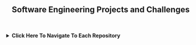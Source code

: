 <div align="center">
  <h2><b>Software Engineering Projects and Challenges<b></h2>
</div>

&nbsp;

<details>
  <summary><b>Click Here To Navigate To Each Repository<b></summary>

  - [OOP - School Catalogue](https://github.com/TaberNater96/Software-Engineering/tree/main/OOP%20-%20School%20Catalogue)
  - [Unit Testing - Surfshop](https://github.com/TaberNater96/Software-Engineering/blob/main/Unit%20Testing%20-%20Surfshop/Unit%20Testing.ipynb)
  - [Weather API](https://github.com/TaberNater96/Software-Engineering/blob/main/Weather%20API/Weather%20API.ipynb)
  - [Iterator Objects - Student Rosters](https://github.com/TaberNater96/Software-Engineering/blob/main/Iterator%20Objects%20-%20Student%20Rosters/classroom_organizer.py)
</details>

&nbsp;
